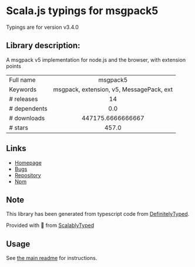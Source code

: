 
# Scala.js typings for msgpack5

Typings are for version v3.4.0

## Library description:
A msgpack v5 implementation for node.js and the browser, with extension points

|                    |                 |
| ------------------ | :-------------: |
| Full name          | msgpack5 |
| Keywords           | msgpack, extension, v5, MessagePack, ext |
| # releases         | 14 |
| # dependents       | 0.0 |
| # downloads        | 447175.6666666667 |
| # stars            | 457.0 |

## Links
- [Homepage](https://github.com/mcollina/msgpack5)
- [Bugs](https://github.com/mcollina/msgpack5/issues)
- [Repository](https://github.com/mcollina/msgpack5)
- [Npm](https://www.npmjs.com/package/msgpack5)
    


## Note
This library has been generated from typescript code from [DefinitelyTyped](https://definitelytyped.org).

Provided with :purple_heart: from [ScalablyTyped](https://github.com/oyvindberg/ScalablyTyped)

## Usage
See [the main readme](../../readme.md) for instructions.


